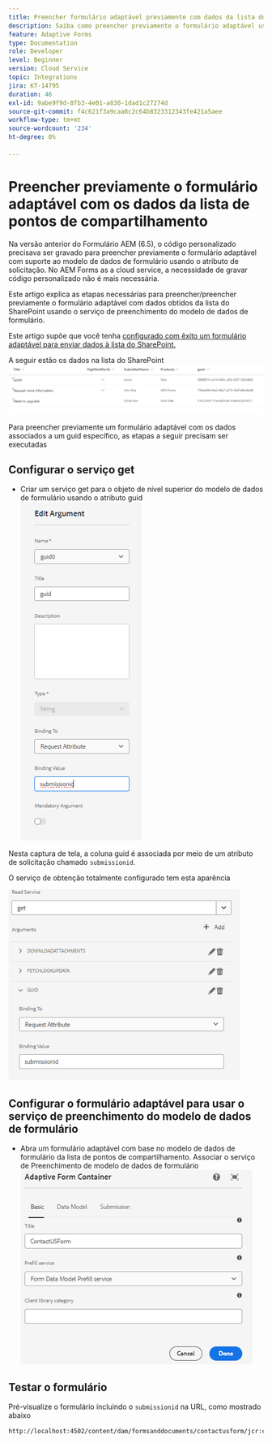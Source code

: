 ```yaml
---
title: Preencher formulário adaptável previamente com dados da lista do SharePoint
description: Saiba como preencher previamente o formulário adaptável usando o modelo de dados de formulário compatível com a lista de pontos de compartilhamento
feature: Adaptive Forms
type: Documentation
role: Developer
level: Beginner
version: Cloud Service
topic: Integrations
jira: KT-14795
duration: 46
exl-id: 9abe9f9d-8fb3-4e01-a830-1dad1c27274d
source-git-commit: f4c621f3a9caa8c2c64b8323312343fe421a5aee
workflow-type: tm+mt
source-wordcount: '234'
ht-degree: 0%

---
```


# Preencher previamente o formulário adaptável com os dados da lista de pontos de compartilhamento

Na versão anterior do Formulário AEM (6.5), o código personalizado precisava ser gravado para preencher previamente o formulário adaptável com suporte ao modelo de dados de formulário usando o atributo de solicitação. No AEM Forms as a cloud service, a necessidade de gravar código personalizado não é mais necessária.

Este artigo explica as etapas necessárias para preencher/preencher previamente o formulário adaptável com dados obtidos da lista do SharePoint usando o serviço de preenchimento do modelo de dados de formulário.

Este artigo supõe que você tenha [configurado com êxito um formulário adaptável para enviar dados à lista do SharePoint.](https://experienceleague.adobe.com/docs/experience-manager-cloud-service/content/forms/adaptive-forms-authoring/authoring-adaptive-forms-core-components/create-an-adaptive-form-on-forms-cs/configure-submit-actions-core-components.html?lang=en#connect-af-sharepoint-list)

A seguir estão os dados na lista do SharePoint
![lista do sharepoint](assets/list-data.png)

Para preencher previamente um formulário adaptável com os dados associados a um guid específico, as etapas a seguir precisam ser executadas

## Configurar o serviço get

* Criar um serviço get para o objeto de nível superior do modelo de dados de formulário usando o atributo guid
  ![obter-serviço](assets/mapping-request-attribute.png)

Nesta captura de tela, a coluna guid é associada por meio de um atributo de solicitação chamado `submissionid`.

O serviço de obtenção totalmente configurado tem esta aparência

![obter-serviço](assets/fdm-request-attribute.png)

## Configurar o formulário adaptável para usar o serviço de preenchimento do modelo de dados de formulário

* Abra um formulário adaptável com base no modelo de dados de formulário da lista de pontos de compartilhamento. Associar o serviço de Preenchimento de modelo de dados de formulário
  ![serviço de preenchimento prévio de formulário](assets/form-prefill-service.png)

## Testar o formulário

Pré-visualize o formulário incluindo o `submissionid` na URL, como mostrado abaixo

```html
http://localhost:4502/content/dam/formsanddocuments/contactusform/jcr:content?wcmmode=disabled&submissionid=57e12249-751a-4a38-a81f-0a4422b24412
```
